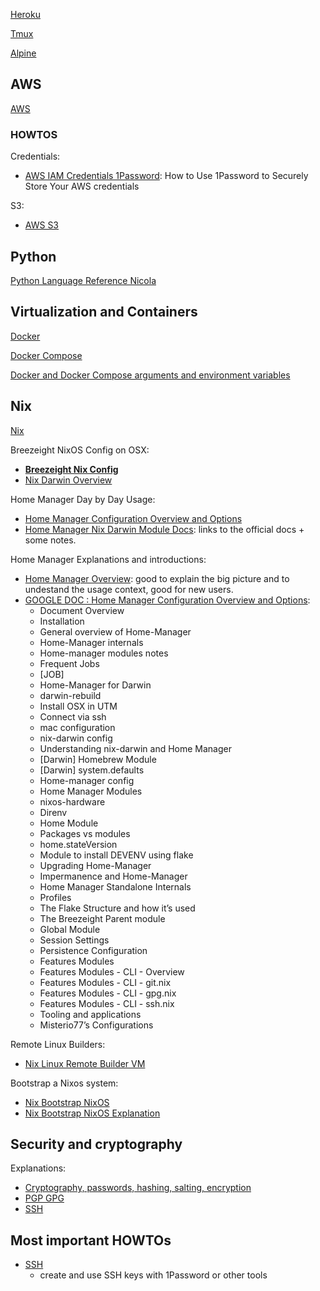 

[Heroku](dev/heroku.md)

[Tmux](dev/tmux.md)

[Alpine](dev/alpine.md)

## AWS

[AWS](dev/aws.md)

### HOWTOS

Credentials:

* [AWS IAM Credentials 1Password](dev/aws/aws-howto-iam-credentials-1password.md): How to Use 1Password to Securely Store Your AWS credentials

S3:

* [AWS S3](dev/aws/aws-howto-s3-download-upload-files.md)


## Python

[Python Language Reference Nicola](dev/python-language-reference-nicola.md)

## Virtualization and Containers

[Docker](dev/docker.md)

[Docker Compose](dev/docker-compose.md)

[Docker and Docker Compose arguments and environment variables](dev/docker-and-docker-compose-arg-env.md)

## Nix

[Nix](dev/nix/nix.md)

Breezeight NixOS Config on OSX:

* **[Breezeight Nix Config](dev/nix/nix-breezeight-config-osx-and-linux-overview.md)**
* [Nix Darwin Overview](dev/nix/nix-darwin-overview.md)

Home Manager Day by Day Usage:

* [Home Manager Configuration Overview and Options](dev/nix/nix-homemanager-configuration-overview-and-options.md)
* [Home Manager Nix Darwin Module Docs](dev/nix/nix-homemanager-nix-darwin-module-docs.md): links to the official docs + some notes.

Home Manager Explanations and introductions:

* [Home Manager Overview](dev/nix/nix-homemanager-overview-explanation.md): good to explain the big picture and to undestand the usage context, good for new users.
* [GOOGLE DOC : Home Manager Configuration Overview and Options](https://docs.google.com/document/d/1UN77X-g7uTlgCRNU03Tnw4ao74hmc1oUxqYR-4kH6SA/edit?tab=t.0): 
    * Document Overview
    * Installation
    * General overview of Home-Manager
    * Home-Manager internals
    * Home-manager modules notes
    * Frequent Jobs
    * [JOB]
    * Home-Manager for Darwin
    * darwin-rebuild
    * Install OSX in UTM
    * Connect via ssh
    * mac configuration
    * nix-darwin config
    * Understanding nix-darwin and Home Manager
    * [Darwin] Homebrew Module
    * [Darwin] system.defaults
    * Home-manager config
    * Home Manager Modules
    * nixos-hardware
    * Direnv
    * Home Module
    * Packages vs modules
    * home.stateVersion
    * Module to install DEVENV using flake
    * Upgrading Home-Manager
    * Impermanence and Home-Manager
    * Home Manager Standalone Internals
    * Profiles
    * The Flake Structure and how it’s used
    * The Breezeight Parent module
    * Global Module
    * Session Settings
    * Persistence Configuration
    * Features Modules
    * Features Modules - CLI - Overview
    * Features Modules - CLI - git.nix
    * Features Modules - CLI - gpg.nix
    * Features Modules - CLI - ssh.nix
    * Tooling and applications
    * Misterio77’s Configurations



Remote Linux Builders:

* [Nix Linux Remote Builder VM](dev/nix/nix-linux-remote-builder-vm-on-osx-howto.md)


Bootstrap a Nixos system:

* [Nix Bootstrap NixOS](dev/nix/nix-bootstrap-nixos-howto.md)
* [Nix Bootstrap NixOS Explanation](dev/nix/nix-bootstrap-nixos-explanation.md)

## Security and cryptography

Explanations:

* [Cryptography, passwords, hashing, salting, encryption](dev/cryptography-passwords-hashing-salting-encryption.md)
* [PGP GPG](dev/cryptography-pgp-gpg.md)
* [SSH](dev/cryptography-ssh.md)



## Most important HOWTOs

* [SSH](dev/cryptography-ssh-basic-howto.md)
  * create and use SSH keys with 1Password or other tools
